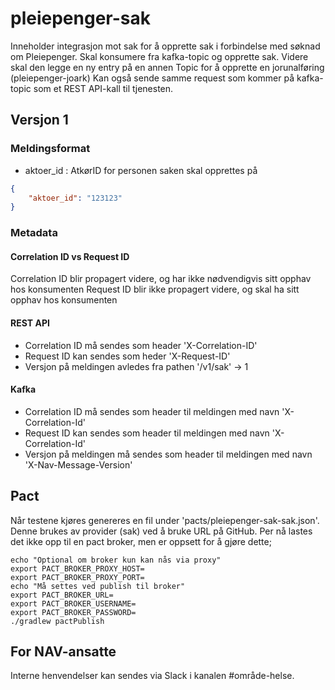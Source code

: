 # pleiepenger-sak

Inneholder integrasjon mot sak for å opprette sak i forbindelse med søknad om Pleiepenger.
Skal konsumere fra kafka-topic og opprette sak. Videre skal den legge en ny entry på en annen Topic for å opprette en jorunalføring (pleiepenger-joark)
Kan også sende samme request som kommer på kafka-topic som et REST API-kall til tjenesten.

## Versjon 1
### Meldingsformat
- aktoer_id : AtkørID for personen saken skal opprettes på

```json
{
    "aktoer_id": "123123"
}
```

### Metadata
#### Correlation ID vs Request ID
Correlation ID blir propagert videre, og har ikke nødvendigvis sitt opphav hos konsumenten
Request ID blir ikke propagert videre, og skal ha sitt opphav hos konsumenten

#### REST API
- Correlation ID må sendes som header 'X-Correlation-ID'
- Request ID kan sendes som heder 'X-Request-ID'
- Versjon på meldingen avledes fra pathen '/v1/sak' -> 1


#### Kafka
- Correlation ID må sendes som header til meldingen med navn 'X-Correlation-Id'
- Request ID kan sendes som header til meldingen med navn 'X-Correlation-Id'
- Versjon på meldingen må sendes som header til meldingen med navn 'X-Nav-Message-Version'

## Pact
Når testene kjøres genereres en fil under 'pacts/pleiepenger-sak-sak.json'.
Denne brukes av provider (sak) ved å bruke URL på GitHub.
Per nå lastes det ikke opp til en pact broker, men er oppsett for å gjøre dette;

```shell
echo "Optional om broker kun kan nås via proxy"
export PACT_BROKER_PROXY_HOST=
export PACT_BROKER_PROXY_PORT=
echo "Må settes ved publish til broker"
export PACT_BROKER_URL=
export PACT_BROKER_USERNAME=
export PACT_BROKER_PASSWORD=
./gradlew pactPublish
```

## For NAV-ansatte

Interne henvendelser kan sendes via Slack i kanalen #område-helse.
